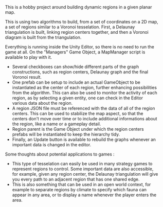 This is a hobby project around building dynamic regions in a given planar map.

This is using two algorithms to build, from a set of coordinates on a 2D map, a set of regions similar to a Voronoi tesselation.
First, a Delaunay triangulation is built, linking region centers together, and then a Voronoi diagram is built from the triangulation.

Everything is running inside the Unity Editor, so there is no need to run the game at all. On the "Managers" Game Object, a MapManager script is available to play with it.

- Several checkboxes can show/hide different parts of the graph constructions, such as region centers, Delaunay graph and the final Voronoi result.
- One prefab can be setup to include an actual GameObject to be instantiated as the center of each region, further enhancing possibilities from the algorithm. This can also be used to monitor the activity of each region, as by selecting a given entity, one can check in the Editor various data about the region.
- A region JSON file must be referenced with the data of all of the region centers. This can be used to stabilize the map aspect, so that the centers don't move over time or to include additional informations about the region, like a name or a gameplay detail.
- Region parent is the Game Object under which the region centers prefabs will be instantiated to keep the hierarchy tidy.
- Finally, an Update button is available to rebuild the graphs whenever an important data is changed in the editor.

Some thoughts about potential applications to games :

- This type of tesselation can easily be used in many strategy games to represent regions to control. Some important data are also accessible, for example, given any region center, the Delaunay triangulation will give you every path to an adjacent region that has one shared edge.
- This is also something that can be used in an open world context, for example to separate regions by climate to specify which fauna can appear in any area, or to display a name whenever the player enters the area.
